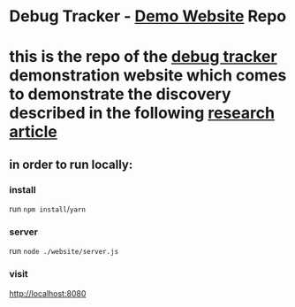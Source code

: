 # Debug Tracker - [Demo Website](https://debug-tracker.ue.r.appspot.com/) Repo

# this is the repo of the [debug tracker](https://github.com/weizman/debug-tracker-poc) demonstration website which comes to demonstrate the discovery described in the following [research article](https://weizman.github.io/?javascript-anti-debugging-some-next-level-shit-part-2)

## in order to run locally:

### install

run `npm install`/`yarn`

### server

run `node ./website/server.js`

### visit

[http://localhost:8080](http://localhost:8080)